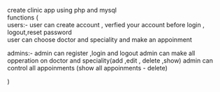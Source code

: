 create clinic app using php and mysql       
functions (    
users:-
user can create account , verfied your account before login , logout,reset password    
user can choose doctor and speciality and make an appoinment 

admins:-
admin can register ,login and logout 
admin can make all opperation on doctor and speciality(add ,edit , delete ,show)
admin can control all appoinments (show all appoinments - delete)


)

